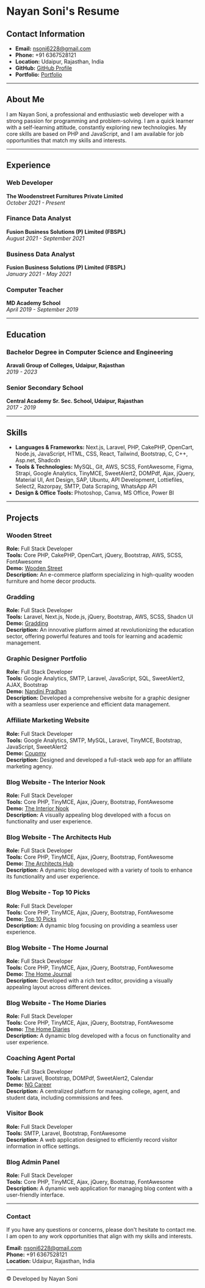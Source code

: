 # Nayan Soni's Resume

## Contact Information
- **Email:** nsoni6228@gmail.com
- **Phone:** +91 6367528121
- **Location:** Udaipur, Rajasthan, India
- **GitHub:** [GitHub Profile](https://github.com/nayansoni1402)
- **Portfolio:** [Portfolio](https://nayansoni.netlify.app/)

---

## About Me

I am Nayan Soni, a professional and enthusiastic web developer with a strong passion for programming and problem-solving. I am a quick learner with a self-learning attitude, constantly exploring new technologies. My core skills are based on PHP and JavaScript, and I am available for job opportunities that match my skills and interests.

---

## Experience

### Web Developer
**The Woodenstreet Furnitures Private Limited**  
*October 2021 - Present*

### Finance Data Analyst
**Fusion Business Solutions (P) Limited (FBSPL)**  
*August 2021 - September 2021*

### Business Data Analyst
**Fusion Business Solutions (P) Limited (FBSPL)**  
*January 2021 - May 2021*

### Computer Teacher
**MD Academy School**  
*April 2019 - September 2019*

---

## Education

### Bachelor Degree in Computer Science and Engineering
**Aravali Group of Colleges, Udaipur, Rajasthan**  
*2019 - 2023*

### Senior Secondary School
**Central Academy Sr. Sec. School, Udaipur, Rajasthan**  
*2017 - 2019*

---

## Skills


- **Languages & Frameworks:** Next.js, Laravel, PHP, CakePHP, OpenCart, Node.js, JavaScript, HTML, CSS, React, Tailwind, Bootstrap, C, C++, Asp.net, Shadcdn
- **Tools & Technologies:** MySQL, Git, AWS, SCSS, FontAwesome, Figma, Strapi, Google Analytics, TinyMCE, SweetAlert2, DOMPdf, Ajax, jQuery, Material UI, Ant Design, SAP, Ubuntu, API Development, Lottiefiles, Select2, Razorpay, SMTP, Data Scraping, WhatsApp API
- **Design & Office Tools:** Photoshop, Canva, MS Office, Power BI

---

## Projects

### Wooden Street
**Role:** Full Stack Developer  
**Tools:** Core PHP, CakePHP, OpenCart, jQuery, Bootstrap, AWS, SCSS, FontAwesome  
**Demo:** [Wooden Street](https://www.woodenstreet.com/)  
**Description:** An e-commerce platform specializing in high-quality wooden furniture and home decor products.

### Gradding
**Role:** Full Stack Developer  
**Tools:** Laravel, Next.js, Node.js, jQuery, Bootstrap, AWS, SCSS, Shadcn UI  
**Demo:** [Gradding](https://www.gradding.com/)  
**Description:** An innovative platform aimed at revolutionizing the education sector, offering powerful features and tools for learning and academic management.

### Graphic Designer Portfolio
**Role:** Full Stack Developer  
**Tools:** Google Analytics, SMTP, Laravel, JavaScript, SQL, SweetAlert2, AJAX, Bootstrap  
**Demo:** [Nandini Pradhan](http://nandinipradhan.in/)  
**Description:** Developed a comprehensive website for a graphic designer with a seamless user experience and efficient data management.

### Affiliate Marketing Website
**Role:** Full Stack Developer  
**Tools:** Google Analytics, SMTP, MySQL, Laravel, TinyMCE, Bootstrap, JavaScript, SweetAlert2  
**Demo:** [Coupmy](https://coupmy.com/)  
**Description:** Designed and developed a full-stack web app for an affiliate marketing agency.

### Blog Website - The Interior Nook
**Role:** Full Stack Developer  
**Tools:** Core PHP, TinyMCE, Ajax, jQuery, Bootstrap, FontAwesome  
**Demo:** [The Interior Nook](https://www.theinteriornook.com/)  
**Description:** A visually appealing blog developed with a focus on functionality and user experience.

### Blog Website - The Architects Hub
**Role:** Full Stack Developer  
**Tools:** Core PHP, TinyMCE, Ajax, jQuery, Bootstrap, FontAwesome  
**Demo:** [The Architects Hub](https://www.thearchitectshub.in/)  
**Description:** A dynamic blog developed with a variety of tools to enhance its functionality and user experience.

### Blog Website - Top 10 Picks
**Role:** Full Stack Developer  
**Tools:** Core PHP, TinyMCE, Ajax, jQuery, Bootstrap, FontAwesome  
**Demo:** [Top 10 Picks](https://www.top10picks.co.in/)  
**Description:** A dynamic blog focusing on providing a seamless user experience.

### Blog Website - The Home Journal
**Role:** Full Stack Developer  
**Tools:** Core PHP, TinyMCE, Ajax, jQuery, Bootstrap, FontAwesome  
**Demo:** [The Home Journal](https://www.thehomejournal.in/)  
**Description:** Developed with a rich text editor, providing a visually appealing layout across different devices.

### Blog Website - The Home Diaries
**Role:** Full Stack Developer  
**Tools:** Core PHP, TinyMCE, Ajax, jQuery, Bootstrap, FontAwesome  
**Demo:** [The Home Diaries](https://thehomediaries.com/)  
**Description:** A dynamic blog developed with a focus on functionality and user experience.

### Coaching Agent Portal
**Role:** Full Stack Developer  
**Tools:** Laravel, Bootstrap, DOMPdf, SweetAlert2, Calendar  
**Demo:** [NG Career](https://ngcareer.org/)  
**Description:** A centralized platform for managing college, agent, and student data, including commissions and fees.

### Visitor Book
**Role:** Full Stack Developer  
**Tools:** SMTP, Laravel, Bootstrap, FontAwesome  
**Description:** A web application designed to efficiently record visitor information in office settings.

### Blog Admin Panel
**Role:** Full Stack Developer  
**Tools:** Core PHP, TinyMCE, Ajax, jQuery, Bootstrap, FontAwesome  
**Description:** A dynamic web application for managing blog content with a user-friendly interface.

---

### Contact

If you have any questions or concerns, please don't hesitate to contact me. I am open to any work opportunities that align with my skills and interests.

**Email:** nsoni6228@gmail.com  
**Phone:** +91 6367528121  
**Location:** Udaipur, Rajasthan, India  

---

© Developed by Nayan Soni